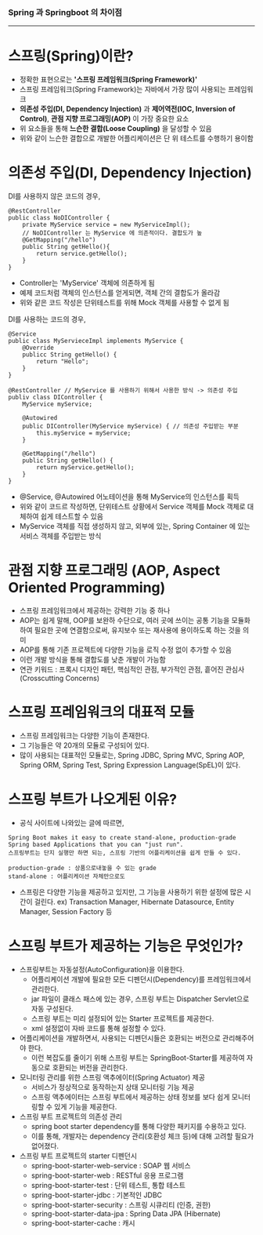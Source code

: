 ### Spring 과 Springboot 의 차이점

<hr>

# 스프링(Spring)이란?
- 정확한 표현으로는 **'스프링 프레임워크(Spring Framework)'**
- 스프링 프레임워크(Spring Framework)는 자바에서 가장 많이 사용되는 프레임워크
- **의존성 주입(DI, Dependency Injection)** 과 **제어역전(IOC, Inversion of Control)**, **관점 지향 프로그래밍(AOP)** 이 가장 중요한 요소
- 위 요소들을 통해 **느슨한 결합(Loose Coupling)** 을 달성할 수 있음
- 위와 같이 느슨한 결합으로 개발한 어플리케이션은 단 위 테스트를 수행하기 용이함

# 의존성 주입(DI, Dependency Injection)
DI를 사용하지 않은 코드의 경우,
```
@RestController
public class NoDIController {
    private MyService service = new MyServiceImpl();
    // NoDIController 는 MyService 에 의존적이다. 결합도가 높 
    @GetMapping("/hello")
    public String getHello(){
        return service.getHello();
    }
}
```
- Controller는 'MyService' 객체에 의존하게 됨
- 예제 코드처럼 객체의 인스턴스를 얻게되면, 객체 간의 결합도가 올라감
- 위와 같은 코드 작성은 단위테스트를 위해 Mock 객체를 사용할 수 없게 됨

DI를 사용하는 코드의 경우,
```
@Service
public class MyServieceImpl implements MyService {
    @Override
    publicc String getHello() {
        return "Hello";
    }
}

@RestController // MyService 를 사용하기 위해서 사용한 방식 -> 의존성 주입
publiv class DIController {
    MyService myService;
    
    @Autowired
    public DIController(MyService myService) { // 의존성 주입받는 부분
        this.myService = myService;
    }
    
    @GetMapping("/hello")
    public String getHello() {
        return myService.getHello();
    }
}
```
- @Service, @Autowired 어노테이션을 통해 MyService의 인스턴스를 획득
- 위와 같이 코드르 작성하면, 단위테스트 상황에서 Service 객체를 Mock 객체로 대체하여 쉽게 테스트할 수 있음
- MyService 객체를 직접 생성하지 않고, 외부에 있는, Spring Container 에 있는 서비스 객체를 주입받는 방식

# 관점 지향 프로그래밍 (AOP, Aspect Oriented Programming)
- 스프링 프레임워크에서 제공하는 강력한 기능 중 하나
- AOP는 쉽게 말해, OOP를 보완하 수단으로, 여러 곳에 쓰이는 공통 기능을 모듈화하여 필요한 곳에 연결함으로써, 유지보수 또는 재사용에 용이하도록  하는 것을 의미
- AOP를 통해 기존 프로젝트에 다양한 기능을 로직 수정 없이 추가할 수 있음
- 이런 개발 방식을 통해 결합도를 낮춘 개발이 가능함
- 연관 키워드 : 프록시 디자인 패턴, 핵심적인 관점, 부가적인 관점, 흩어진 관심사(Crosscutting Concerns)

#  스프링 프레임워크의 대표적 모듈
- 스프링 프레임워크는 다양한 기능이 존재한다.
- 그 기능들은 약 20개의 모듈로 구성되어 있다.
- 많이 사용되는 대표적인 모듈로는, Spring JDBC, Spring MVC, Spring AOP, Spring ORM, Spring Test, Spring Expression Language(SpEL)이 있다.

# 스프링 부트가 나오게된 이유?
- 공식 사이트에 나와있는 글에 따르면,
```
Spring Boot makes it easy to create stand-alone, production-grade Spring based Applications that you can "just run".
스프링부트는 단지 실행만 하면 되는, 스프링 기반의 어플리케이션을 쉽게 만들 수 있다.

production-grade : 상품으로내놓을 수 있는 grade
stand-alone : 어플리케이션 자체만으로도
```
- 스프링은 다양한 기능을 제공하고 있지만, 그 기능을 사용하기 위한 설정에 많은 시간이 걸린다. ex) Transaction Manager, Hibernate Datasource, Entity Manager, Session Factory 등  

# 스프링 부트가 제공하는 기능은 무엇인가?
- 스프링부트는 자동설정(AutoConfiguration)을 이용한다.
  - 어플리케이션 개발에 필요한 모든 디펜던시(Dependency)를 프레임워크에서 관리한다. 
  - jar 파일이 클래스 패스에 있는 경우, 스프링 부트는 Dispatcher Servlet으로 자동 구성된다. 
  - 스프링 부트는 미리 설정되어 있는 Starter 프로젝트를 제공한다.
  - xml 설정없이 자바 코드를 통해 설정할 수 있다.
- 어플리케이션을 개발하면서, 사용되는 디펜던시들은 호환되는 버전으로 관리해주어야 한다.
  - 이런 복잡도를 줄이기 위해 스프링 부트는 SpringBoot-Starter를 제공하여 자동으로 호환되는 버전을 관리한다.
- 모니터링 관리를 위한 스프링 액추에이터(Spring Actuator) 제공
  - 서비스가 정상적으로 동작하는지 상태 모니터링 기능 제공
  - 스프링 액추에이터는 스프링 부트에서 제공하는 상태 정보를 보다 쉽게 모니터링할 수 있게 기능을 제공한다.
- 스프링 부트 프로젝트의 의존성 관리
  - spring boot starter dependency를 통해 다양한 패키지를 수용하고 있다.
  - 이를 통해, 개발자는 dependency 관리(호환성 체크 등)에 대해 고려할 필요가 없어졌다.
- 스프링 부트 프로젝트의 starter 디펜던시
  - spring-boot-starter-web-service : SOAP 웹 서비스
  - spring-boot-starter-web : RESTful 응용 프로그램
  - spring-boot-starter-test : 단위 테스트, 통합 테스트
  - spring-boot-starter-jdbc : 기본적인 JDBC
  - spring-boot-starter-security : 스프링 시큐리티 (인증, 권한)
  - spring-boot-starter-data-jpa : Spring Data JPA (Hibernate)
  - spring-boot-starter-cache : 캐시 
